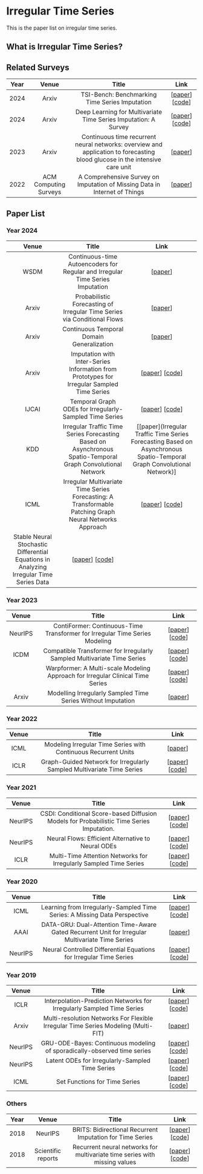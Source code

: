 # Irregular Time Series

This is the paper list on irregular time series.

## What is Irregular Time Series?



## Related Surveys

Year|Venue|Title|Link
:-----:|:----:|:-----:|:-----:
2024|Arxiv|TSI-Bench: Benchmarking Time Series Imputation|[[paper](https://arxiv.org/pdf/2406.12747)] [[code](https://github.com/WenjieDu/Awesome_Imputation)]
 2024 |         Arxiv         | Deep Learning for Multivariate Time Series Imputation: A Survey | [[paper](https://arxiv.org/pdf/2402.04059)] [[code](https://github.com/wenjiedu/awesome_imputation)] 
 2023 | Arxiv | Continuous time recurrent neural networks: overview and application to forecasting blood glucose in the intensive care unit | [[paper](https://arxiv.org/pdf/2304.07025)] 
 2022 | ACM Computing Surveys | A Comprehensive Survey on Imputation of Missing Data in Internet of Things |    [[paper](https://dl.acm.org/doi/pdf/10.1145/3533381)]     

## Paper List

### Year 2024

Venue|Title|Link
:----:|:-----:|:-----:
 WSDM  | Continuous-time Autoencoders for Regular and Irregular Time Series Imputation | [[paper](https://arxiv.org/pdf/2312.16581)] 
 Arxiv | Probabilistic Forecasting of Irregular Time Series via Conditional Flows | [[paper](https://arxiv.org/pdf/2402.06293)] 
 Arxiv | Continuous Temporal Domain Generalization | [[paper](https://arxiv.org/pdf/2405.16075)] 
 Arxiv | Imputation with Inter-Series Information from Prototypes for Irregular Sampled Time Series | [[paper](https://arxiv.org/pdf/2401.07249)] [[code](https://github.com/yzhhoward/prime)] 
 IJCAI | Temporal Graph ODEs for Irregularly-Sampled Time Series | [[paper](https://arxiv.org/pdf/2404.19508)] [[code](https://github.com/gravins/tg-ode)] 
 KDD | Irregular Traffic Time Series Forecasting Based on Asynchronous Spatio-Temporal Graph Convolutional Network | [[paper](Irregular Traffic Time Series Forecasting Based on Asynchronous Spatio-Temporal Graph Convolutional Network)] 
 ICML | Irregular Multivariate Time Series Forecasting: A Transformable Patching Graph Neural Networks Approach | [[paper](https://openreview.net/pdf?id=UZlMXUGI6e)] [[code](https://github.com/usail-hkust/t-PatchGNN)] 
  | Stable Neural Stochastic Differential Equations in Analyzing Irregular Time Series Data | [[paper](https://arxiv.org/pdf/2402.14989)] [[code](https://github.com/yongkyung-oh/stable-neural-sdes)] 

### Year 2023

Venue|Title|Link
:----:|:-----:|:-----:
 NeurIPS | ContiFormer: Continuous-Time Transformer for Irregular Time Series Modeling | [[paper](https://arxiv.org/pdf/2402.10635)] [[code](https://github.com/microsoft/SeqML/tree/main/ContiFormer)] 
  ICDM   | Compatible Transformer for Irregularly Sampled Multivariate Time Series | [[paper](https://arxiv.org/pdf/2310.11022)] [[code](https://github.com/mediabrain-sjtu/coformer)] 
         | Warpformer: A Multi-scale Modeling Approach for Irregular Clinical Time Series | [[paper](https://arxiv.org/pdf/2306.09368)] [[code](https://github.com/imjiawen/warpformer)] 
 Arxiv | Modelling Irregularly Sampled Time Series Without Imputation | [[paper](https://arxiv.org/pdf/2309.08698)] 

### Year 2022

Venue|Title|Link
:----:|:-----:|:-----:
 ICML  | Modeling Irregular Time Series with Continuous Recurrent Units | [[paper](https://proceedings.mlr.press/v162/schirmer22a/schirmer22a.pdf)] 
 ICLR | Graph-Guided Network for Irregularly Sampled Multivariate Time Series | [[paper](https://arxiv.org/pdf/2110.05357)] [[code](https://github.com/mims-harvard/Raindrop)] 

### Year 2021

Venue|Title|Link
:----:|:-----:|:-----:
 NeurIPS | CSDI: Conditional Score-based Diffusion Models for Probabilistic Time Series Imputation. | [[paper](https://arxiv.org/pdf/2107.03502)] [[code](https://github.com/ermongroup/csdi)] 
 NeurIPS | Neural Flows: Efficient Alternative to Neural ODEs | [[paper](https://arxiv.org/pdf/2110.13040)] [[code](https://github.com/mbilos/neural-flows-experiments)] 
 ICLR | Multi-Time Attention Networks for Irregularly Sampled Time Series | [[paper](https://github.com/reml-lab/mTAN)] [[code](https://github.com/reml-lab/mTAN)] 

### Year 2020

Venue|Title|Link
:----:|:-----:|:-----:
 ICML  | Learning from Irregularly-Sampled Time Series: A Missing Data Perspective | [[paper](https://proceedings.mlr.press/v119/li20k/li20k.pdf)] [[code](https://github.com/steveli/partial-encoder-decoder)] 
 AAAI | DATA-GRU: Dual-Attention Time-Aware Gated Recurrent Unit for Irregular Multivariate Time Series | [[paper](https://ojs.aaai.org/index.php/AAAI/article/view/5440)] 
 NeurIPS | Neural Controlled Differential Equations for Irregular Time Series | [[paper](https://arxiv.org/pdf/2005.08926)] [[code](https://github.com/patrick-kidger/NeuralCDE)] 

### Year 2019

Venue|Title|Link
:----:|:-----:|:-----:
 ICLR  | Interpolation-Prediction Networks for Irregularly Sampled Time Series | [[paper](https://arxiv.org/pdf/1909.07782)] [[code](https://github.com/mlds-lab/interp-net)] 
 Arxiv | Multi-resolution Networks For Flexible Irregular Time Series Modeling (Multi-FIT) |         [[paper](https://arxiv.org/pdf/1905.00125)]          
 NeurlPS | GRU-ODE-Bayes: Continuous modeling of sporadically-observed time series | [[paper](https://arxiv.org/pdf/1905.12374)] [[code](https://github.com/edebrouwer/gru_ode_bayes)] 
 NeurlPS | Latent ODEs for Irregularly-Sampled Time Series | [[paper](https://arxiv.org/pdf/1907.03907)] [[code](https://github.com/YuliaRubanova/latent_ode)] 
 ICML | Set Functions for Time Series | [[paper](https://arxiv.org/pdf/1909.12064)] [[code](https://github.com/BorgwardtLab/Set_Functions_for_Time_Series)] 

### Others

Year|Venue|Title|Link
:-----:|:----:|:-----:|:-----:
 2018 | NeurIPS | BRITS: Bidirectional Recurrent Imputation for Time Series | [[paper](https://arxiv.org/abs/1805.10572)] [[code](https://github.com/caow13/BRITS)] 
 2018 | Scientific reports | Recurrent neural networks for multivariate time series with missing values | [[paper](https://www.nature.com/articles/s41598-018-24271-9)] [[code](https://github.com/zhiyongc/GRU-D)] 
